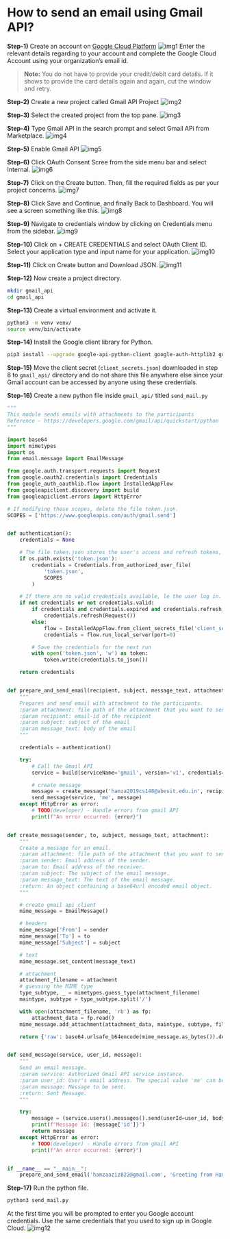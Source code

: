 # How to send an email using Gmail API?

**Step-1)** Create an account on [Google Cloud Platform](https://cloud.google.com/)
![img1](img/img1.png)
Enter the relevant details regarding to your account and complete the Google Cloud Account using your organization’s email id.
> **Note:** You do not have to provide your credit/debit card details. If it shows to provide the card details again and again, cut the window and retry.

**Step-2)** Create a new project called Gmail API Project
![img2](img/img2.png)

**Step-3)** Select the created project from the top pane.
![img3](img/img3.png)

**Step-4)** Type Gmail API in the search prompt and select Gmail APi from Marketplace.
![img4](img/img4.png)

**Step-5)** Enable Gmail API
![img5](img/img5.png)

**Step-6)** Click OAuth Consent Scree from the side menu bar and select Internal.
![img6](img/img6.png)

**Step-7)** Click on the Create button. Then, fill the required fields as per your project concerns.
![img7](img/img7.png)

**Step-8)** Click Save and Continue, and finally Back to Dashboard. You will see a screen something like this.
![img8](img/img8.png)

**Step-9)** Navigate to credentials window by clicking on Credentials menu from the sidebar.
![img9](img/img9.png)

**Step-10)** Click on + CREATE CREDENTIALS and select OAuth Client ID. Select your application type and input name for your application.
![img10](img/img10.png)

**Step-11)** Click on Create button and Download JSON.
![img11](img/img11.png)

**Step-12)** Now create a project directory.
```bash
mkdir gmail_api
cd gmail_api
```

**Step-13)** Create a virtual environment and activate it.
```bash
python3 -m venv venv/
source venv/bin/activate
```

**Step-14)** Install the Google client library for Python.
```bash
pip3 install --upgrade google-api-python-client google-auth-httplib2 google-auth-oauthlib
```

**Step-15)** Move the client secret (`client_secrets.json`) downloaded in step 8 to `gmail_api/` directory and do not share this file anywhere else since your Gmail account can be accessed by anyone using these credentials.

**Step-16)** Create a new python file inside `gmail_api/` titled `send_mail.py`
```python
"""
This module sends emails with attachments to the participants
Reference - https://developers.google.com/gmail/api/quickstart/python
"""

import base64
import mimetypes
import os
from email.message import EmailMessage

from google.auth.transport.requests import Request
from google.oauth2.credentials import Credentials
from google_auth_oauthlib.flow import InstalledAppFlow
from googleapiclient.discovery import build
from googleapiclient.errors import HttpError

# If modifying these scopes, delete the file token.json.
SCOPES = ['https://www.googleapis.com/auth/gmail.send']


def authentication():
    credentials = None

    # The file token.json stores the user's access and refresh tokens, and is created automatically when the authorization flow completes for the time.
    if os.path.exists('token.json'):
        credentials = Credentials.from_authorized_user_file(
            'token.json',
            SCOPES
        )

    # If there are no valid credentials available, le the user log in.
    if not credentials or not credentials.valid:
        if credentials and credentials.expired and credentials.refresh_token:
            credentials.refresh(Request())
        else:
            flow = InstalledAppFlow.from_client_secrets_file('client_secrets.json', SCOPES)
            credentials = flow.run_local_server(port=0)

        # Save the credentials for the next run
        with open('token.json', 'w') as token:
            token.write(credentials.to_json())

    return credentials


def prepare_and_send_email(recipient, subject, message_text, attachment):
    """
    Prepares and send email with attachment to the participants.
    :param attachment: file path of the attachment that you want to send.
    :param recipient: email-id of the recipient
    :param subject: subject of the email
    :param message_text: body of the email
    """

    credentials = authentication()

    try:
        # Call the Gmail API
        service = build(serviceName='gmail', version='v1', credentials=credentials)

        # create message
        message = create_message('hamza2019cs148@abesit.edu.in', recipient, subject, message_text, attachment)
        send_message(service, 'me', message)
    except HttpError as error:
        # TODO(developer) - Handle errors from gmail API
        print(f"An error occurred: {error}")


def create_message(sender, to, subject, message_text, attachment):
    """
    Create a message for an email.
    :param attachment: file path of the attachment that you want to send.
    :param sender: Email address of the sender.
    :param to: Email address of the receiver.
    :param subject: The subject of the email message.
    :param message_text: The text of the email message.
    :return: An object containing a base64url encoded email object.
    """

    # create gmail api client
    mime_message = EmailMessage()

    # headers
    mime_message['From'] = sender
    mime_message['To'] = to
    mime_message['Subject'] = subject

    # text
    mime_message.set_content(message_text)

    # attachment
    attachment_filename = attachment
    # guessing the MIME type
    type_subtype, _ = mimetypes.guess_type(attachment_filename)
    maintype, subtype = type_subtype.split('/')

    with open(attachment_filename, 'rb') as fp:
        attachment_data = fp.read()
    mime_message.add_attachment(attachment_data, maintype, subtype, filename=attachment_filename)

    return {'raw': base64.urlsafe_b64encode(mime_message.as_bytes()).decode()}


def send_message(service, user_id, message):
    """
    Send an email message.
    :param service: Authorized Gmail API service instance.
    :param user_id: User's email address. The special value 'me' can be used to indicate the authenticated user.
    :param message: Message to be sent.
    :return: Sent Message.
    """

    try:
        message = (service.users().messages().send(userId=user_id, body=message).execute())
        print(f"Message Id: {message['id']}")
        return message
    except HttpError as error:
        # TODO(developer) - Handle errors from gmail API
        print(f"An error occurred: {error}")


if __name__ == "__main__":
    prepare_and_send_email('hamzaaziz822@gmail.com', 'Greeting from Hamza Aziz', 'This is a test email', 'photo.jpg')
```

**Step-17)** Run the python file.
```bash
python3 send_mail.py
```
At the first time you will be prompted to enter you Google account credentials. Use the same credentials that you used to sign up in Google Cloud.
![img12](img/img12.png)
